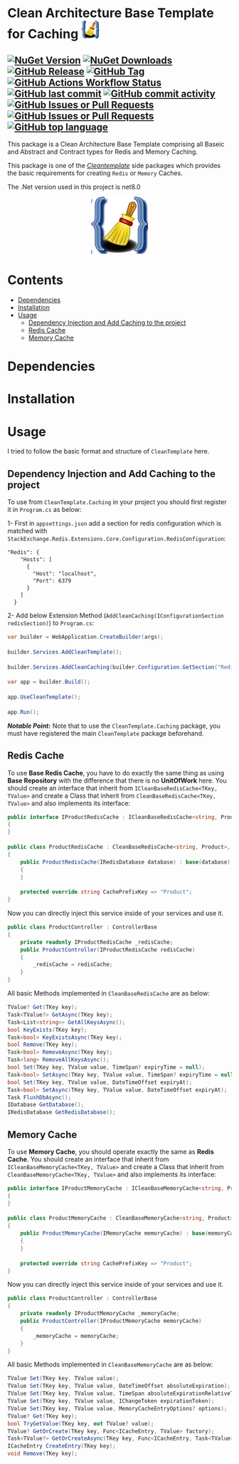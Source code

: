 # Clean Architecture Base Template for Caching <img src="icon.png" height="40" width="40"/>

[![NuGet Version](https://img.shields.io/nuget/v/CleanTemplate.Caching)](https://www.nuget.org/packages/CleanTemplate.Caching)  [![NuGet Downloads](https://img.shields.io/nuget/dt/CleanTemplate.Caching)](https://www.nuget.org/packages/CleanTemplate.Caching)  [![GitHub Release](https://img.shields.io/github/v/release/arashazimi0032/Core)](https://github.com/arashazimi0032/Core/releases)  [![GitHub Tag](https://img.shields.io/github/v/tag/arashazimi0032/Core)](https://github.com/arashazimi0032/Core/tags)  [![GitHub Actions Workflow Status](https://img.shields.io/github/actions/workflow/status/arashazimi0032/Core/dotnet-desktop.yml)](https://github.com/arashazimi0032/Core/actions/workflows/dotnet-desktop.yml)  [![GitHub last commit](https://img.shields.io/github/last-commit/arashazimi0032/Core)](https://github.com/arashazimi0032/Core/commits/master/)    [![GitHub commit activity](https://img.shields.io/github/commit-activity/m/arashazimi0032/Core)](https://github.com/arashazimi0032/Core/commits/master/)   [![GitHub Issues or Pull Requests](https://img.shields.io/github/issues/arashazimi0032/Core)](https://github.com/arashazimi0032/Core/issues) [![GitHub Issues or Pull Requests](https://img.shields.io/github/issues-pr/arashazimi0032/Core)](https://github.com/arashazimi0032/Core/pulls)  [![GitHub top language](https://img.shields.io/github/languages/top/arashazimi0032/Core)](https://github.com/arashazimi0032/Core)
---

This package is a Clean Architecture Base Template comprising all Baseic and Abstract and Contract types for Redis and Memory Caching.

This package is one of the *[Cleantemplate](https://www.nuget.org/packages/CleanTemplate)* side packages which provides the basic requirements for creating ``Redis`` or ``Memory`` Caches.

The .Net version used in this project is net8.0

<p align="center" width="100%">
<img src="icon.png" height="128" width="128"/>
</p>

# Contents

- [Dependencies]()
- [Installation]()
- [Usage]()
    * [Dependency Injection and Add Caching to the project]()
    * [Redis Cache]()
    * [Memory Cache]()

   
# Dependencies


# Installation


# Usage

I tried to follow the basic format and structure of ``CleanTemplate`` here.

## Dependency Injection and Add Caching to the project
To use from ``CleanTemplate.Caching`` in your project you should first register it in ``Program.cs`` as below:

1- First in ``appsettings.json`` add a section for redis configuration which is matched with ``StackExchange.Redis.Extensions.Core.Configuration.RedisConfiguration``:

```
"Redis": {
    "Hosts": [
      {
        "Host": "localhost",
        "Port": 6379
      }
    ]
  }
```

2- Add below Extension Method (``AddCleanCaching(IConfigurationSection redisSection)``) to ``Program.cs``:

```csharp
var builder = WebApplication.CreateBuilder(args);

builder.Services.AddCleanTemplate();

builder.Services.AddCleanCaching(builder.Configuration.GetSection("Redis"))

var app = builder.Build();

app.UseCleanTemplate();

app.Run();
```

***Notable Point:*** Note that to use the ``CleanTemplate.Caching`` package, you must have registered the main ``CleanTemplate`` package beforehand.

## Redis Cache

To use **Base Redis Cache**, you have to do exactly the same thing as using **Base Repository** with the difference that there is no **UnitOfWork** here.
You should create an interface that inherit from ``ICleanBaseRedisCache<TKey, TValue>`` and create a Class that inherit from ``CleanBaseRedisCache<TKey, TValue>`` and also implements its interface:

```csharp
public interface IProductRedisCache : ICleanBaseRedisCache<string, Product>
{
}

public class ProductRedisCache : CleanBaseRedisCache<string, Product>, IProductRedisCache
{
    public ProductRedisCache(IRedisDatabase database) : base(database)
    {
    }

    protected override string CachePrefixKey => "Product";
}
```

Now you can directly inject this service inside of your services and use it.

```csharp
public class ProductController : ControllerBase
{
    private readonly IProductRedisCache _redisCache;
    public ProductController(IProductRedisCache redisCache)
    {
        _redisCache = redisCache;
    }
}
```

All basic Methods implemented in ``CleanBaseRedisCache`` are as below:

```csharp
TValue? Get(TKey key);
Task<TValue?> GetAsync(TKey key);
Task<List<string>> GetAllKeysAsync();
bool KeyExists(TKey key);
Task<bool> KeyExistsAsync(TKey key);
bool Remove(TKey key);
Task<bool> RemoveAsync(TKey key);
Task<long> RemoveAllKeysAsync();
bool Set(TKey key, TValue value, TimeSpan? expiryTime = null);
Task<bool> SetAsync(TKey key, TValue value, TimeSpan? expiryTime = null);
bool Set(TKey key, TValue value, DateTimeOffset expiryAt);
Task<bool> SetAsync(TKey key, TValue value, DateTimeOffset expiryAt);
Task FlushDbAsync();
IDatabase GetDatabase();
IRedisDatabase GetRedisDatabase();
```

## Memory Cache

To use **Memory Cache**, you should operate exactly the same as **Redis Cache**.
You should create an interface that inherit from ``ICleanBaseMemoryCache<TKey, TValue>`` and create a Class that inherit from ``CleanBaseMemoryCache<TKey, TValue>`` and also implements its interface:

```csharp
public interface IProductMemoryCache : ICleanBaseMemoryCache<string, Product>
{
}

public class ProductMemoryCache : CleanBaseMemoryCache<string, Product>, IProductMemoryCache
{
    public ProductMemoryCache(IMemoryCache memoryCache) : base(memoryCache)
    {
    }

    protected override string CachePrefixKey => "Product";
}
```

Now you can directly inject this service inside of your services and use it.

```csharp
public class ProductController : ControllerBase
{
    private readonly IProductMemoryCache _memoryCache;
    public ProductController(IProductMemoryCache memoryCache)
    {
        _memoryCache = memoryCache;
    }
}
```

All basic Methods implemented in ``CleanBaseMemoryCache`` are as below:

```csharp
TValue Set(TKey key, TValue value);
TValue Set(TKey key, TValue value, DateTimeOffset absoluteExpiration);
TValue Set(TKey key, TValue value, TimeSpan absoluteExpirationRelativeToNow);
TValue Set(TKey key, TValue value, IChangeToken expirationToken);
TValue Set(TKey key, TValue value, MemoryCacheEntryOptions? options);
TValue? Get(TKey key);
bool TryGetValue(TKey key, out TValue? value);
TValue? GetOrCreate(TKey key, Func<ICacheEntry, TValue> factory);
Task<TValue?> GetOrCreateAsync(TKey key, Func<ICacheEntry, Task<TValue>> factory);
ICacheEntry CreateEntry(TKey key);
void Remove(TKey key);
```
